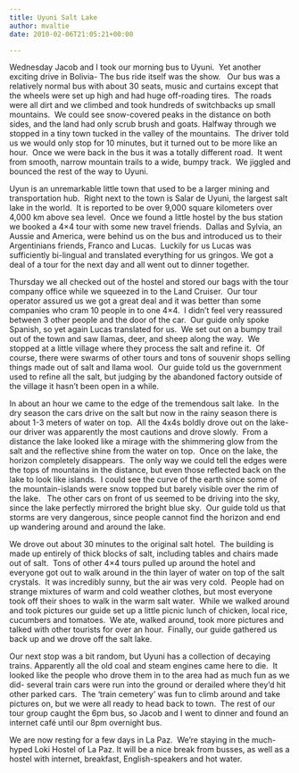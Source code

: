 ```yaml
---
title: Uyuni Salt Lake
author: mvaltie
date: 2010-02-06T21:05:21+00:00

---
```

Wednesday Jacob and I took our morning bus to Uyuni.  Yet another exciting drive in Bolivia- The bus ride itself was the show.   Our bus was a relatively normal bus with about 30 seats, music and curtains except that the wheels were set up high and had huge off-roading tires.  The roads were all dirt and we climbed and took hundreds of switchbacks up small mountains.  We could see snow-covered peaks in the distance on both sides, and the land had only scrub brush and goats. Halfway through we stopped in a tiny town tucked in the valley of the mountains.  The driver told us we would only stop for 10 minutes, but it turned out to be more like an hour.  Once we were back in the bus it was a totally different road.  It went from smooth, narrow mountain trails to a wide, bumpy track.  We jiggled and bounced the rest of the way to Uyuni.

Uyun is an unremarkable little town that used to be a larger mining and transportation hub.  Right next to the town is Salar de Uyuni, the largest salt lake in the world.  It is reported to be over 9,000 square kilometers over 4,000 km above sea level.  Once we found a little hostel by the bus station we booked a 4&#215;4 tour with some new travel friends.  Dallas and Sylvia, an Aussie and America, were behind us on the bus and introduced us to their Argentinians friends, Franco and Lucas.  Luckily for us Lucas was sufficiently bi-lingual and translated everything for us gringos. We got a deal of a tour for the next day and all went out to dinner together.

Thursday we all checked out of the hostel and stored our bags with the tour company office while we squeezed in to the Land Cruiser.  Our tour operator assured us we got a great deal and it was better than some companies who cram 10 people in to one 4&#215;4.  I didn’t feel very reassured between 3 other people and the door of the car.  Our guide only spoke Spanish, so yet again Lucas translated for us.  We set out on a bumpy trail out of the town and saw llamas, deer, and sheep along the way.  We stopped at a little village where they process the salt and refine it.  Of course, there were swarms of other tours and tons of souvenir shops selling things made out of salt and llama wool.  Our guide told us the government used to refine all the salt, but judging by the abandoned factory outside of the village it hasn’t been open in a while.

In about an hour we came to the edge of the tremendous salt lake.  In the dry season the cars drive on the salt but now in the rainy season there is about 1-3 meters of water on top.  All the 4x4s boldly drove out on the lake- our driver was apparently the most cautions and drove slowly.  From a distance the lake looked like a mirage with the shimmering glow from the salt and the reflective shine from the water on top.  Once on the lake, the horizon completely disappears.  The only way we could tell the edges were the tops of mountains in the distance, but even those reflected back on the lake to look like islands.  I could see the curve of the earth since some of the mountain-islands were snow topped but barely visible over the rim of the lake.   The other cars on front of us seemed to be driving into the sky, since the lake perfectly mirrored the bright blue sky.  Our guide told us that storms are very dangerous, since people cannot find the horizon and end up wandering around and around the lake.

We drove out about 30 minutes to the original salt hotel.  The building is made up entirely of thick blocks of salt, including tables and chairs made out of salt.  Tons of other 4&#215;4 tours pulled up around the hotel and everyone got out to walk around in the thin layer of water on top of the salt crystals.  It was incredibly sunny, but the air was very cold.  People had on strange mixtures of warm and cold weather clothes, but most everyone took off their shoes to walk in the warm salt water.  While we walked around and took pictures our guide set up a little picnic lunch of chicken, local rice, cucumbers and tomatoes.  We ate, walked around, took more pictures and talked with other tourists for over an hour.  Finally, our guide gathered us back up and we drove off the salt lake.

Our next stop was a bit random, but Uyuni has a collection of decaying trains. Apparently all the old coal and steam engines came here to die.  It looked like the people who drove them in to the area had as much fun as we did- several train cars were run into the ground or derailed where they’d hit other parked cars.  The ‘train cemetery’ was fun to climb around and take pictures on, but we were all ready to head back to town.  The rest of our tour group caught the 6pm bus, so Jacob and I went to dinner and found an internet café until our 8pm overnight bus.

We are now resting for a few days in La Paz.  We’re staying in the much-hyped Loki Hostel of La Paz. It will be a nice break from busses, as well as a hostel with internet, breakfast, English-speakers and hot water.